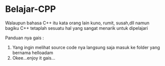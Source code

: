 # Belajar-CPP
Walaupun bahasa C++ itu kata orang lain kuno, rumit, susah,dll namun bagiku C++ tetaplah sesuatu hal yang sangat menarik untuk dipelajari

Panduan nya gais : 
1. Yang ingin melihat source code nya langsung saja masuk ke folder yang bernama helloadam
2. Okee...enjoy it gais...
